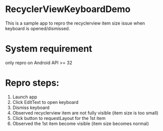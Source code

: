 # RecyclerViewKeyboardDemo
This is a sample app to repro the recyclerview item size issue when keyboard is opened/dismissed.
# System requirement
only repro on Android API >= 32

# Repro steps:
1. Launch app
2. Click EditText to open keyboard
3. Dismiss keyboard
4. Observed recyclerview item are not fully visible (item size is too small)
5. Click button to requestLayout for the 1st item
6. Observed the 1st item become visible (item size becomes normal)

